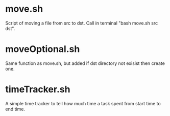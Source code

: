# move.sh 
Script of moving a file from src to dst.
Call in terminal "bash move.sh src dst".

# moveOptional.sh
Same function as move.sh, but added if dst directory not exisist then create one. 

# timeTracker.sh
A simple time tracker to tell how much time a task spent from start time to end time.
